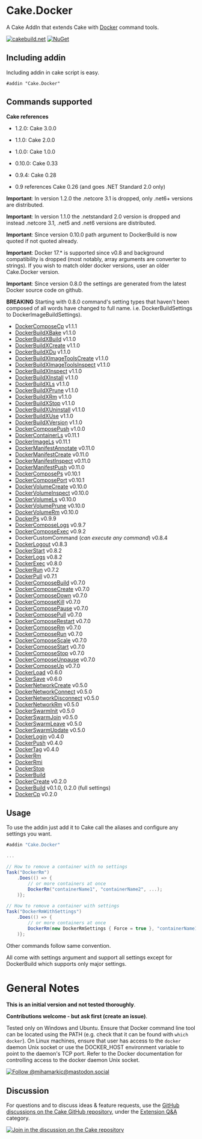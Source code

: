 # Cake.Docker

A Cake AddIn that extends Cake with [Docker](https://www.docker.com/) command tools.

[![cakebuild.net](https://img.shields.io/badge/WWW-cakebuild.net-blue.svg)](http://cakebuild.net/)
[![NuGet](https://img.shields.io/nuget/v/Cake.Docker.svg)](https://www.nuget.org/packages/Cake.Docker)

## Including addin
Including addin in cake script is easy.
```
#addin "Cake.Docker"
```
## Commands supported

**Cake references**

* 1.2.0: Cake 3.0.0

* 1.1.0: Cake 2.0.0

- 1.0.0: Cake 1.0.0

- 0.10.0: Cake 0.33

- 0.9.4: Cake 0.28

- 0.9 references Cake 0.26 (and goes .NET Standard 2.0 only)

**Important**: In version 1.2.0 the .netcore 3.1 is dropped, only .net6+ versions are distributed.

**Important**: In version 1.1.0 the .netstandard 2.0 version is dropped and instead .netcore 3.1, .net5 and .net6 versions are distributed.

**Important**: Since version 0.10.0 path argument to DockerBuild is now quoted if not quoted already.

**Important**: Docker 17.* is supported since v0.8 and background compatibility is dropped (most notably, array arguments are converter to strings). If you wish to match older docker versions, user an older Cake.Docker version.

**Important**: Since version 0.8.0 the settings are generated from the latest Docker source code on github.

**BREAKING** Starting with 0.8.0 command's setting types that haven't been composed of all words have changed to full name. i.e. DockerBuildSettings to DockerImageBuildSettings). 

- [DockerComposeCp](https://docs.docker.com/engine/reference/commandline/compose_cp/) v1.1.1
- [DockerBuildXBake](https://docs.docker.com/engine/reference/commandline/buildx_bake/) v1.1.0
- [DockerBuildXBuild](https://docs.docker.com/engine/reference/commandline/buildx_build/) v1.1.0
- [DockerBuildXCreate](https://docs.docker.com/engine/reference/commandline/buildx_create/) v1.1.0
- [DockerBuildXDu](https://docs.docker.com/engine/reference/commandline/buildx_du/) v1.1.0
- [DockerBuildXImageToolsCreate](https://docs.docker.com/engine/reference/commandline/buildx_imagetools_create/) v1.1.0
- [DockerBuildXImageToolsInspect](https://docs.docker.com/engine/reference/commandline/buildx_imagetools_inspect/) v1.1.0
- [DockerBuildXInspect](https://docs.docker.com/engine/reference/commandline/buildx_inspect/) v1.1.0
- [DockerBuildXInstall](https://docs.docker.com/engine/reference/commandline/buildx_install/) v1.1.0
- [DockerBuildXLs](https://docs.docker.com/engine/reference/commandline/buildx_ls/) v1.1.0
- [DockerBuildXPrune](https://docs.docker.com/engine/reference/commandline/buildx_prune/) v1.1.0
- [DockerBuildXRm](https://docs.docker.com/engine/reference/commandline/buildx_rm/) v1.1.0
- [DockerBuildXStop](https://docs.docker.com/engine/reference/commandline/buildx_stop/) v1.1.0
- [DockerBuildXUninstall](https://docs.docker.com/engine/reference/commandline/buildx_uninstall/) v1.1.0
- [DockerBuildXUse](https://docs.docker.com/engine/reference/commandline/buildx_use/) v1.1.0
- [DockerBuildXVersion](https://docs.docker.com/engine/reference/commandline/buildx_version/) v1.1.0
- [DockerComposePush](https://docs.docker.com/compose/reference/push/) v1.0.0
- [DockerContainerLs](https://docs.docker.com/engine/reference/commandline/container_ls/) v0.11.1
- [DockerImageLs](https://docs.docker.com/engine/reference/commandline/image_ls/) v0.11.1
- [DockerManifestAnnotate](https://docs.docker.com/engine/reference/commandline/manifest_annotate/) v0.11.0
- [DockerManifestCreate](https://docs.docker.com/engine/reference/commandline/manifest_create/) v0.11.0
- [DockerManifestInspect](https://docs.docker.com/engine/reference/commandline/manifest_inspect/) v0.11.0
- [DockerManifestPush](https://docs.docker.com/engine/reference/commandline/manifest_push/) v0.11.0
- [DockerComposePs](https://docs.docker.com/compose/reference/ps/) v0.10.1
- [DockerComposePort](https://docs.docker.com/compose/reference/port/) v0.10.1
- [DockerVolumeCreate](https://docs.docker.com/engine/reference/commandline/volume_create/) v0.10.0
- [DockerVolumeInspect](https://docs.docker.com/engine/reference/commandline/volume_inspect/) v0.10.0
- [DockerVolumeLs](https://docs.docker.com/engine/reference/commandline/volume_ls/) v0.10.0
- [DockerVolumePrune](https://docs.docker.com/engine/reference/commandline/volume_prune/) v0.10.0
- [DockerVolumeRm](https://docs.docker.com/engine/reference/commandline/volume_rm/) v0.10.0
- [DockerPs](https://docs.docker.com/engine/reference/commandline/ps/) v0.9.9
- [DockerComposeLogs](https://docs.docker.com/compose/reference/logs/) v0.9.7
- [DockerComposeExec](https://docs.docker.com/compose/reference/exec/) v0.9.2
- DockerCustomCommand (*can execute any command*) v0.8.4
- [DockerLogout](https://docs.docker.com/engine/reference/commandline/logout/) v0.8.3
- [DockerStart](https://docs.docker.com/engine/reference/commandline/start/) v0.8.2
- [DockerLogs](https://docs.docker.com/engine/reference/commandline/logs/) v0.8.2
- [DockerExec](https://docs.docker.com/engine/reference/commandline/exec/) v0.8.0
- [DockerRun](https://docs.docker.com/engine/reference/commandline/run/) v0.7.2
- [DockerPull](https://docs.docker.com/engine/reference/commandline/pull/) v0.7.1
- [DockerComposeBuild](https://docs.docker.com/compose/reference/build/) v0.7.0
- [DockerComposeCreate](https://docs.docker.com/compose/reference/create/) v0.7.0
- [DockerComposeDown](https://docs.docker.com/compose/reference/down/) v0.7.0
- [DockerComposeKill](https://docs.docker.com/compose/reference/kill/) v0.7.0
- [DockerComposePause](https://docs.docker.com/compose/reference/pause/) v0.7.0
- [DockerComposePull](https://docs.docker.com/compose/reference/pull/) v0.7.0
- [DockerComposeRestart](https://docs.docker.com/compose/reference/restart/) v0.7.0
- [DockerComposeRm](https://docs.docker.com/compose/reference/rm/) v0.7.0
- [DockerComposeRun](https://docs.docker.com/compose/reference/run/) v0.7.0
- [DockerComposeScale](https://docs.docker.com/compose/reference/scale/) v0.7.0
- [DockerComposeStart](https://docs.docker.com/compose/reference/start/) v0.7.0
- [DockerComposeStop](https://docs.docker.com/compose/reference/stop/) v0.7.0
- [DockerComposeUnpause](https://docs.docker.com/compose/reference/unpause/) v0.7.0
- [DockerComposeUp](https://docs.docker.com/compose/reference/up/) v0.7.0
- [DockerLoad](https://docs.docker.com/engine/reference/commandline/load/) v0.6.0
- [DockerSave](https://docs.docker.com/engine/reference/commandline/save/) v0.6.0
- [DockerNetworkCreate](https://docs.docker.com/engine/reference/commandline/network_create/) v0.5.0
- [DockerNetworkConnect](https://docs.docker.com/engine/reference/commandline/network_connect/) v0.5.0
- [DockerNetworkDisconnect](https://docs.docker.com/engine/reference/commandline/network_disconnect/) v0.5.0
- [DockerNetworkRm](https://docs.docker.com/engine/reference/commandline/network_rm/) v0.5.0
- [DockerSwarmInit](https://docs.docker.com/engine/reference/commandline/swarm_init/) v0.5.0
- [DockerSwarmJoin](https://docs.docker.com/engine/reference/commandline/swarm_join/) v0.5.0
- [DockerSwarmLeave](https://docs.docker.com/engine/reference/commandline/swarm_leave/) v0.5.0
- [DockerSwarmUpdate](https://docs.docker.com/engine/reference/commandline/swarm_update/) v0.5.0
- [DockerLogin](https://docs.docker.com/engine/reference/commandline/login/) v0.4.0
- [DockerPush](https://docs.docker.com/engine/reference/commandline/push/) v0.4.0
- [DockerTag](https://docs.docker.com/engine/reference/commandline/tag/) v0.4.0
- [DockerRm](https://docs.docker.com/engine/reference/commandline/rm/)
- [DockerRmi](https://docs.docker.com/engine/reference/commandline/rmi/)
- [DockerStop](https://docs.docker.com/engine/reference/commandline/stop/)
- [DockerBuild](https://docs.docker.com/engine/reference/commandline/build/)
- [DockerCreate](https://docs.docker.com/engine/reference/commandline/create/) v0.2.0
- [DockerBuild](https://docs.docker.com/engine/reference/commandline/build/) v0.1.0, 0.2.0 (full settings)
- [DockerCp](https://docs.docker.com/engine/reference/commandline/cp/) v0.2.0

## Usage

To use the addin just add it to Cake call the aliases and configure any settings you want.

```csharp
#addin "Cake.Docker"

...

// How to remove a container with no settings
Task("DockerRm")
	.Does(() => {
		// or more containers at once
		DockerRm("containerName1", "containerName2", ...);
	)};
	
// How to remove a container with settings
Task("DockerRmWithSettings")
	.Does(() => {
		// or more containers at once
		DockerRm(new DockerRmSettings { Force = true }, "containerName1", "containerName2", ...);
	)};
```
Other commands follow same convention.

All come with settings argument and support all settings except for DockerBuild which supports only major settings.
# General Notes
**This is an initial version and not tested thoroughly**.

**Contributions welcome - but ask first (create an issue)**.

Tested only on Windows and Ubuntu. Ensure that Docker command line tool can be located using the PATH (e.g. check that it can be found with `which docker`).
On Linux machines, ensure that user has access to the `docker` daemon Unix socket or use the DOCKER_HOST environment variable to point to the daemon's TCP port.
Refer to the Docker documentation for controlling access to the docker daemon Unix socket.

[![Follow @mihamarkic@mastodon.social](https://img.shields.io/mastodon/follow/001030236?style=social)](https://mastodon.social/@mihamarkic)

## Discussion

For questions and to discuss ideas & feature requests, use the [GitHub discussions on the Cake GitHub repository](https://github.com/cake-build/cake/discussions), under the [Extension Q&A](https://github.com/cake-build/cake/discussions/categories/extension-q-a) category.

[![Join in the discussion on the Cake repository](https://img.shields.io/badge/GitHub-Discussions-green?logo=github)](https://github.com/cake-build/cake/discussions)
